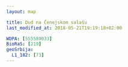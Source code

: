 ```yaml
---
layout: map

title: Dud na Čenejskom salašu
last_modified_at: 2018-05-21T19:19:18+02:00

WDPA: [555589033]
BioRaS: [219]
geoSrbija:
  L1_182: [73]
---
```


